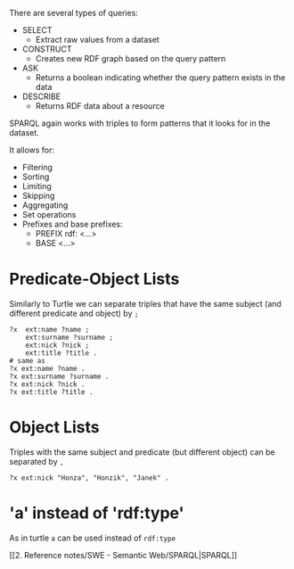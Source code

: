 There are several types of queries:
- SELECT
	- Extract raw values from a dataset
- CONSTRUCT
	- Creates new RDF graph based on the query pattern
- ASK
	- Returns a boolean indicating whether the query pattern exists in the data
- DESCRIBE
	- Returns RDF data about a resource

SPARQL again works with triples to form patterns that it looks for in the dataset.

It allows for:
- Filtering
- Sorting
- Limiting
- Skipping
- Aggregating
- Set operations
-  Prefixes and base prefixes:
	- PREFIX rdf: <...>
	- BASE <...>

# Predicate-Object Lists
Similarly to Turtle we can separate triples that have the same subject (and different predicate and object) by `;`

```sparql
?x  ext:name ?name ;
	ext:surname ?surname ;
	ext:nick ?nick ;
	ext:title ?title .
# same as
?x ext:name ?name .
?x ext:surname ?surname .
?x ext:nick ?nick .
?x ext:title ?title .
```

# Object Lists
Triples with the same subject and predicate (but different object) can be separated by `,`

```sparql
?x ext:nick "Honza", "Honzik", "Janek" .
```

# 'a' instead of 'rdf:type'
As in turtle `a` can be used instead of `rdf:type`

[[2. Reference notes/SWE - Semantic Web/SPARQL|SPARQL]]